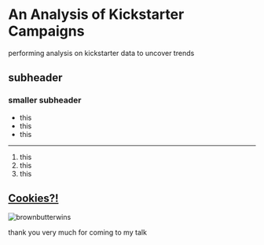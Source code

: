 # An Analysis of Kickstarter Campaigns 
performing analysis on kickstarter data to uncover trends 
## subheader
### smaller subheader
- this
- this
- this
---
1. this
2. this
3. this

[Cookies?!](https://www.halfbakedharvest.com/brown-butter-malted-chocolate-chunk-cookies/)
---
![brownbutterwins](https://i.imgur.com/dUqy1Jt.jpg) 

thank you very much for coming to my talk 
